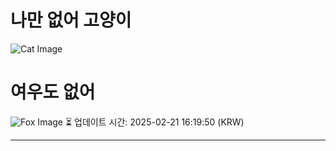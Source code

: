 
# 나만 없어 고양이

![Cat Image](https://cdn2.thecatapi.com/images/bsr5KQSJ6.jpg)

# 여우도 없어
![Fox Image](https://randomfox.ca/images/29.jpg)
⏳ 업데이트 시간: 2025-02-21 16:19:50 (KRW)

---
